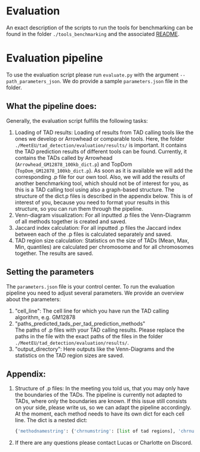 # Evaluation

An exact description of the scripts to run the tools for benchmarking can be found in the folder ```./tools_benchmarking``` and the associated [README](tools_benchmarking/README.md).

# Evaluation pipeline

To use the evaluation script please run ```evaluate.py``` with the argument ```--path_parameters_json```. We do provide a sample ```parameters.json``` file in the folder.

## What the pipeline does:

Generally, the evaluation script fulfills the following tasks:

1. Loading of TAD results: Loading of results from TAD calling tools like the ones we develop or Arrowhead or comparable tools. Here, the folder `./MeetEU/tad_detection/evaluation/results/` is important. It contains the TAD prediction results of different tools can be found. Currently, it contains the TADs called by Arrowhead (`Arrowhead_GM12878_100kb_dict.p`) and TopDom (`TopDom_GM12878_100kb_dict.p`). As soon as it is available we will add the corresponding .p file for our own tool. Also, we will add the results of another benchmarking tool, which should not be of interest for you, as this is a TAD calling tool using also a graph-based structure. The structure of the dict.p files is described in the appendix below. This is of interest of you, because you need to format your results in this structure, so you can run them through the pipeline.
1. Venn-diagram visualization: For all inputted .p files the Venn-Diagramm of all methods together is created and saved.
1. Jaccard index calculation: For all inputted .p files the Jaccard index between each of the .p files is calculated separately and saved.
1. TAD region size calculation: Statistics on the size of TADs (Mean, Max, Min, quantiles) are calculated per chromosome and for all chromosomes together. The results are saved.

## Setting the parameters

The `parameters.json` file is your control center. To run the evaluation pipeline you need to adjust several parameters.
We provide an overview about the parameters:

1. "cell_line": The cell line for which you have run the TAD calling algorithm, e.g. GM12878
1. "paths_predicted_tads_per_tad_prediction_methods"</li> The paths of .p files with your TAD calling results. Please replace the paths in the file with the exact paths of the files in the folder `./MeetEU/tad_detection/evaluation/results/`.
1. "output_directory": Here outputs like the Venn-Diagrams and the statistics on the TAD region sizes are saved.

## Appendix:

1. Structure of .p files: In the meeting you told us, that you may only have the boundaries of the TADs. The pipeline is currently not adapted to TADs, where only the boundaries are known. If this issue still consists on your side, please write us, so we can adapt the pipeline accordingly. At the moment, each method needs to have its own dict for each cell line. The dict is a nested dict:
   ```python
   {'methodnamestring': {'chrnumstring': [list of tad regions], 'chrnumstring': [list of tad regions]}}
   ```
3. If there are any questions please contact Lucas or Charlotte on Discord.

